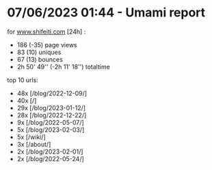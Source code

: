 # 07/06/2023 01:44 - Umami report
for www.shifeiti.com [24h] :

 - 186 (-35) page views
 - 83 (10) uniques
 - 67 (13) bounces
 - 2h 50' 49'' (-2h 11' 18'') totaltime


top 10 urls:
 - 48x [/blog/2022-12-09/]
 - 40x [/]
 - 29x [/blog/2023-01-12/]
 - 28x [/blog/2022-12-22/]
 - 9x [/blog/2022-05-07/]
 - 5x [/blog/2023-02-03/]
 - 5x [/wiki/]
 - 3x [/about/]
 - 2x [/blog/2023-02-01/]
 - 2x [/blog/2022-05-24/]


